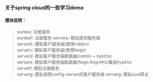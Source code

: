 ### 关于spring cloud的一些学习demo

#### 模块说明：  
>eureka: 注册服务  
>eureka1: 注册服务
>servera: 模拟提供服务端  
>serverb: 模拟客户服务端(使用robbin)  
>serverc: 模拟客户服务端(使用feign)  
>serverd: 模拟客户服务端断路器(robbin + hystrix)  
>servere: 模拟客户服务端断路器(feign feign中以集成hystrix)  
>serverf: 模拟注册服务  
>serverg: 模拟调用config-server的客户服务端
>serverg: 模拟zuul网关


